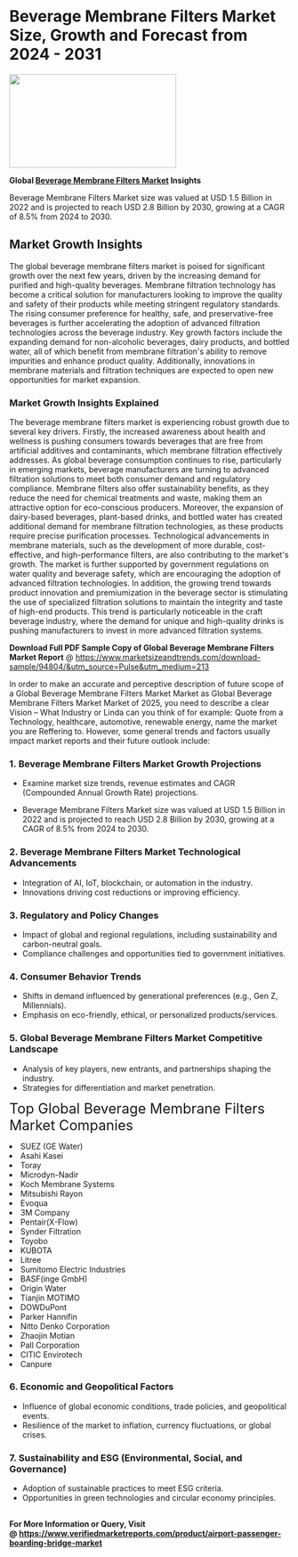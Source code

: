 <H1>Beverage Membrane Filters Market Size, Growth and Forecast from 2024 - 2031</H1><img class="aligncenter size-medium wp-image-584254" src="https://thirdeyenews.in/wp-content/uploads/2024/09/Global-Market-Research-300x168.jpeg" alt="" width="300" height="168" /><p><strong>Global&nbsp;<a href="https://www.marketsizeandtrends.com/download-sample/94804/&amp;utm_source=Pulse&amp;utm_medium=213">Beverage Membrane Filters Market</a> Insights</strong></p><p>Beverage Membrane Filters Market size was valued at USD 1.5 Billion in 2022 and is projected to reach USD 2.8 Billion by 2030, growing at a CAGR of 8.5% from 2024 to 2030.</p><p><h2>Market Growth Insights</h2> The global beverage membrane filters market is poised for significant growth over the next few years, driven by the increasing demand for purified and high-quality beverages. Membrane filtration technology has become a critical solution for manufacturers looking to improve the quality and safety of their products while meeting stringent regulatory standards. The rising consumer preference for healthy, safe, and preservative-free beverages is further accelerating the adoption of advanced filtration technologies across the beverage industry. Key growth factors include the expanding demand for non-alcoholic beverages, dairy products, and bottled water, all of which benefit from membrane filtration's ability to remove impurities and enhance product quality. Additionally, innovations in membrane materials and filtration techniques are expected to open new opportunities for market expansion. <h3>Market Growth Insights Explained</h3> The beverage membrane filters market is experiencing robust growth due to several key drivers. Firstly, the increased awareness about health and wellness is pushing consumers towards beverages that are free from artificial additives and contaminants, which membrane filtration effectively addresses. As global beverage consumption continues to rise, particularly in emerging markets, beverage manufacturers are turning to advanced filtration solutions to meet both consumer demand and regulatory compliance. Membrane filters also offer sustainability benefits, as they reduce the need for chemical treatments and waste, making them an attractive option for eco-conscious producers. Moreover, the expansion of dairy-based beverages, plant-based drinks, and bottled water has created additional demand for membrane filtration technologies, as these products require precise purification processes. Technological advancements in membrane materials, such as the development of more durable, cost-effective, and high-performance filters, are also contributing to the market's growth. The market is further supported by government regulations on water quality and beverage safety, which are encouraging the adoption of advanced filtration technologies. In addition, the growing trend towards product innovation and premiumization in the beverage sector is stimulating the use of specialized filtration solutions to maintain the integrity and taste of high-end products. This trend is particularly noticeable in the craft beverage industry, where the demand for unique and high-quality drinks is pushing manufacturers to invest in more advanced filtration systems. </p><p><span class=""><strong>Download Full PDF Sample Copy of Global Beverage Membrane Filters Market Report</strong> @ <a href="https://www.marketsizeandtrends.com/download-sample/94804/&amp;utm_source=Pulse&amp;utm_medium=213" target="_blank">https://www.marketsizeandtrends.com/download-sample/94804/&amp;utm_source=Pulse&amp;utm_medium=213</a></span></p><p>In order to make an accurate and perceptive description of future scope of a Global&nbsp;Beverage Membrane Filters Market Market as Global&nbsp;Beverage Membrane Filters Market Market of 2025, you need to describe a clear Vision &ndash; What Industry or Linda can you think of for example: Quote from a Technology, healthcare, automotive, renewable energy, name the market you are Reffering to. However, some general trends and factors usually impact market reports and their future outlook include:</p><h3>1.&nbsp;<strong>Beverage Membrane Filters Market Growth Projections</strong></h3><ul><li>Examine market size trends, revenue estimates and CAGR (Compounded Annual Growth Rate) projections.</li><li><p>Beverage Membrane Filters Market size was valued at USD 1.5 Billion in 2022 and is projected to reach USD 2.8 Billion by 2030, growing at a CAGR of 8.5% from 2024 to 2030.</p></li></ul><h3>2.&nbsp;<strong>Beverage Membrane Filters Market Technological Advancements</strong></h3><ul><li>Integration of AI, IoT, blockchain, or automation in the industry.</li><li>Innovations driving cost reductions or improving efficiency.</li></ul><h3>3.&nbsp;<strong>Regulatory and Policy Changes</strong></h3><ul><li>Impact of global and regional regulations, including sustainability and carbon-neutral goals.</li><li>Compliance challenges and opportunities tied to government initiatives.</li></ul><h3>4.&nbsp;<strong>Consumer Behavior Trends</strong></h3><ul><li>Shifts in demand influenced by generational preferences (e.g., Gen Z, Millennials).</li><li>Emphasis on eco-friendly, ethical, or personalized products/services.</li></ul><h3>5.&nbsp;<strong>Global Beverage Membrane Filters Market Competitive Landscape</strong></h3><ul><li>Analysis of key players, new entrants, and partnerships shaping the industry.</li><li>Strategies for differentiation and market penetration.</li></ul><p data-pm-slice="1 1 []"><span style="color: inherit; font-family: inherit; font-size: 25px;">Top Global Beverage Membrane Filters Market Companies</span></p><div class="" data-test-id=""><p><li>SUEZ (GE Water)</li><li> Asahi Kasei</li><li> Toray</li><li> Microdyn-Nadir</li><li> Koch Membrane Systems</li><li> Mitsubishi Rayon</li><li> Evoqua</li><li> 3M Company</li><li> Pentair(X-Flow)</li><li> Synder Filtration</li><li> Toyobo</li><li> KUBOTA</li><li> Litree</li><li> Sumitomo Electric Industries</li><li> BASF(inge GmbH)</li><li> Origin Water</li><li> Tianjin MOTIMO</li><li> DOWDuPont</li><li> Parker Hannifin</li><li> Nitto Denko Corporation</li><li> Zhaojin Motian</li><li> Pall Corporation</li><li> CITIC Envirotech</li><li> Canpure</li></p></div><h3>6.&nbsp;<strong>Economic and Geopolitical Factors</strong></h3><ul><li>Influence of global economic conditions, trade policies, and geopolitical events.</li><li>Resilience of the market to inflation, currency fluctuations, or global crises.</li></ul><h3>7.&nbsp;<strong>Sustainability and ESG (Environmental, Social, and Governance)</strong></h3><ul><li>Adoption of sustainable practices to meet ESG criteria.</li><li>Opportunities in green technologies and circular economy principles.</li></ul><h2><strong style="font-size: 14px;">For More Information or Query, Visit @&nbsp;</strong><a style="background-color: #ffffff; font-size: 14px;" href="https://www.marketsizeandtrends.com/report/beverage-membrane-filters-market/" target="_blank">https://www.verifiedmarketreports.com/product/airport-passenger-boarding-bridge-market</a></h2>
